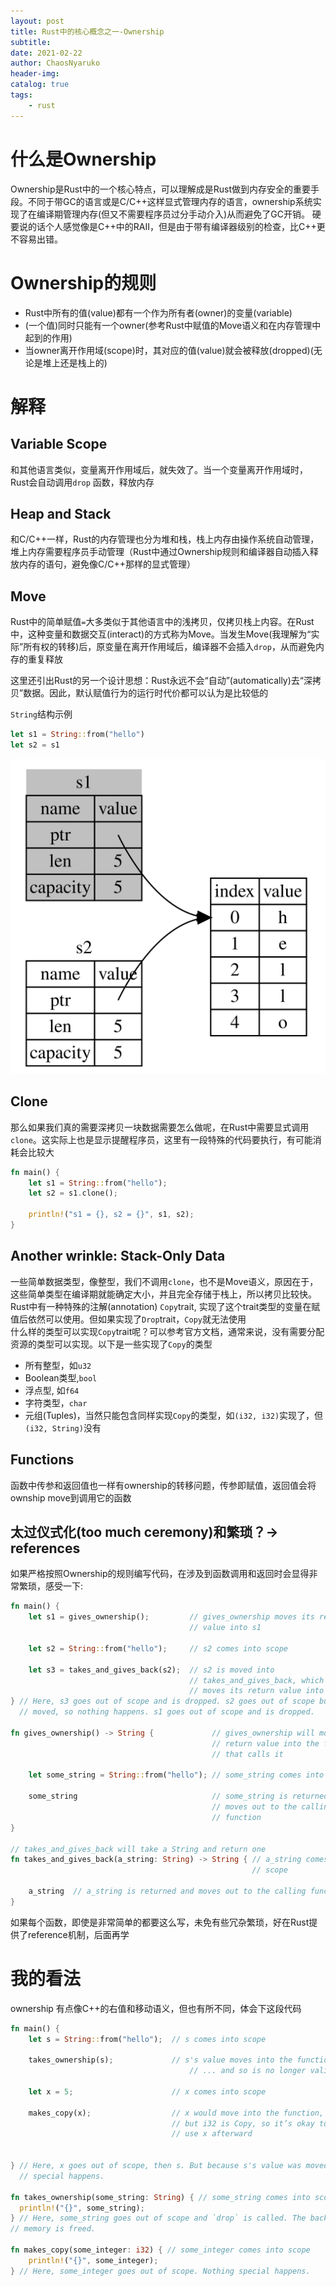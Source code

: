 ```yaml
---
layout: post
title: Rust中的核心概念之一-Ownership
subtitle: 
date: 2021-02-22
author: ChaosNyaruko
header-img: 
catalog: true
tags:
    - rust
---
```


# 什么是Ownership
Ownership是Rust中的一个核心特点，可以理解成是Rust做到内存安全的重要手段。不同于带GC的语言或是C/C++这样显式管理内存的语言，ownership系统实现了在编译期管理内存(但又不需要程序员过分手动介入)从而避免了GC开销。
硬要说的话个人感觉像是C++中的RAII，但是由于带有编译器级别的检查，比C++更不容易出错。

# Ownership的规则
- Rust中所有的值(value)都有一个作为所有者(owner)的变量(variable) 
- (一个值)同时只能有一个owner(参考Rust中赋值的Move语义和在内存管理中起到的作用)
- 当owner离开作用域(scope)时，其对应的值(value)就会被释放(dropped)(无论是堆上还是栈上的)

# 解释
## Variable Scope
和其他语言类似，变量离开作用域后，就失效了。当一个变量离开作用域时，Rust会自动调用`drop`
函数，释放内存

## Heap and Stack
和C/C++一样，Rust的内存管理也分为堆和栈，栈上内存由操作系统自动管理，堆上内存需要程序员手动管理（Rust中通过Ownership规则和编译器自动插入释放内存的语句，避免像C/C++那样的显式管理）

## Move
Rust中的简单赋值`=`大多类似于其他语言中的浅拷贝，仅拷贝栈上内容。在Rust中，这种变量和数据交互(interact)的方式称为Move。当发生Move(我理解为“实际”所有权的转移)后，原变量在离开作用域后，编译器不会插入`drop`，从而避免内存的重复释放

这里还引出Rust的另一个设计思想：Rust永远不会“自动”(automatically)去“深拷贝”数据。因此，默认赋值行为的运行时代价都可以认为是比较低的

`String`结构示例  
```Rust
let s1 = String::from("hello")
let s2 = s1
```

![Representation in memory after `s1` has been invalidated](/img/string.svg)


## Clone
那么如果我们真的需要深拷贝一块数据需要怎么做呢，在Rust中需要显式调用`clone`。这实际上也是显示提醒程序员，这里有一段特殊的代码要执行，有可能消耗会比较大

```Rust
fn main() {
    let s1 = String::from("hello");
    let s2 = s1.clone();

    println!("s1 = {}, s2 = {}", s1, s2);
}

```

## Another wrinkle: Stack-Only Data
一些简单数据类型，像整型，我们不调用`clone`，也不是Move语义，原因在于，这些简单类型在编译期就能确定大小，并且完全存储于栈上，所以拷贝比较快。  
Rust中有一种特殊的注解(annotation) `Copy`trait, 实现了这个trait类型的变量在赋值后依然可以使用。但如果实现了`Drop`trait，`Copy`就无法使用  
什么样的类型可以实现`Copy`trait呢？可以参考官方文档，通常来说，没有需要分配资源的类型可以实现。以下是一些实现了`Copy`的类型  
- 所有整型，如`u32`
- Boolean类型,`bool`
- 浮点型, 如`f64`
- 字符类型，`char`
- 元组(Tuples)，当然只能包含同样实现`Copy`的类型，如`(i32, i32)`实现了，但`(i32, String)`没有

## Functions
函数中传参和返回值也一样有ownership的转移问题，传参即赋值，返回值会将ownship move到调用它的函数

## 太过仪式化(too much ceremony)和繁琐？-> references
如果严格按照Ownership的规则编写代码，在涉及到函数调用和返回时会显得非常繁琐，感受一下:  
```Rust
fn main() {
    let s1 = gives_ownership();         // gives_ownership moves its return
                                        // value into s1

    let s2 = String::from("hello");     // s2 comes into scope

    let s3 = takes_and_gives_back(s2);  // s2 is moved into
                                        // takes_and_gives_back, which also
                                        // moves its return value into s3
} // Here, s3 goes out of scope and is dropped. s2 goes out of scope but was
  // moved, so nothing happens. s1 goes out of scope and is dropped.

fn gives_ownership() -> String {             // gives_ownership will move its
                                             // return value into the function
                                             // that calls it

    let some_string = String::from("hello"); // some_string comes into scope

    some_string                              // some_string is returned and
                                             // moves out to the calling
                                             // function
}

// takes_and_gives_back will take a String and return one
fn takes_and_gives_back(a_string: String) -> String { // a_string comes into
                                                      // scope

    a_string  // a_string is returned and moves out to the calling function
}
```

如果每个函数，即使是非常简单的都要这么写，未免有些冗杂繁琐，好在Rust提供了reference机制，后面再学

# 我的看法
ownership 有点像C++的右值和移动语义，但也有所不同，体会下这段代码
```Rust
fn main() {
    let s = String::from("hello");  // s comes into scope

    takes_ownership(s);             // s's value moves into the function...
                                        // ... and so is no longer valid here

    let x = 5;                      // x comes into scope

    makes_copy(x);                  // x would move into the function,
                                    // but i32 is Copy, so it’s okay to still
                                    // use x afterward

                                                                                                                            
} // Here, x goes out of scope, then s. But because s's value was moved, nothing
  // special happens.

fn takes_ownership(some_string: String) { // some_string comes into scope
  println!("{}", some_string);
} // Here, some_string goes out of scope and `drop` is called. The backing
// memory is freed.

fn makes_copy(some_integer: i32) { // some_integer comes into scope
    println!("{}", some_integer);
} // Here, some_integer goes out of scope. Nothing special happens.

```
